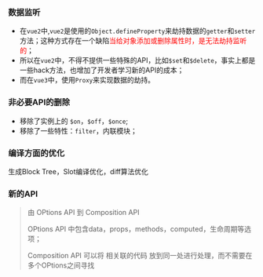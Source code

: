 ### 数据监听

- 在`vue2`中,`vue2`是使用的`Object.defineProperty`来劫持数据的`getter`和`setter`方法；这种方式存在一个缺陷<font color='#f00'>当给对象添加或删除属性时，是无法劫持监听的</font>；
- 所以在`vue2`中，不得不提供一些特殊的API，比如`$set`和`$delete`，事实上都是一些hack方法，也增加了开发者学习新的API的成本；
- 而在`vue3`中，使用`Proxy`来实现数据的劫持。

### 非必要API的删除

- 移除了实例上的 `$on`，`$off`，`$once`;
- 移除了一些特性：`filter`，内联模块；

### 编译方面的优化

生成Block Tree，Slot编译优化，diff算法优化

### 新的API

> 由 OPtions API 到 Composition API
>
> OPtions API 中包含data，props，methods，computed，生命周期等选项；
>
> Composition API 可以将 相关联的代码 放到同一处进行处理，而不需要在多个OPtions之间寻找

